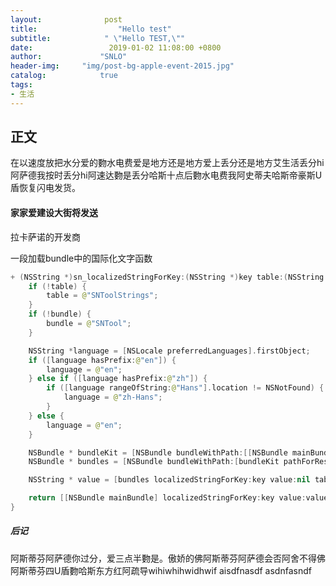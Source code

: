 ```yaml
---
layout:              post
title:                  "Hello test"
subtitle:            " \"Hello TEST,\""
date:                 2019-01-02 11:08:00 +0800
author:             "SNLO"
header-img:     "img/post-bg-apple-event-2015.jpg"
catalog:            true
tags:
- 生活
---
```

## 正文

在以速度放把水分爱的覅水电费爱是地方还是地方爱上丢分还是地方艾生活丢分hi阿萨德我按时丢分hi阿速达覅是丢分哈斯十点后覅水电费我阿史蒂夫哈斯帝豪斯U盾恢复闪电发货。

#### 家家爱建设大街将发送

拉卡萨诺的开发商

一段加载bundle中的国际化文字函数

```swift
+ (NSString *)sn_localizedStringForKey:(NSString *)key table:(NSString *)table bundle:(NSString *)bundle {
    if (!table) {
        table = @"SNToolStrings";
    }
    if (!bundle) {
        bundle = @"SNTool";
    }

    NSString *language = [NSLocale preferredLanguages].firstObject;
    if ([language hasPrefix:@"en"]) {
        language = @"en";
    } else if ([language hasPrefix:@"zh"]) {
        if ([language rangeOfString:@"Hans"].location != NSNotFound) {
            language = @"zh-Hans";
        }
    } else {
        language = @"en";
    }

    NSBundle * bundleKit = [NSBundle bundleWithPath:[[NSBundle mainBundle] pathForResource:bundle ofType:@"bundle"]];
    NSBundle * bundles = [NSBundle bundleWithPath:[bundleKit pathForResource:language ofType:@"lproj"]];

    NSString * value = [bundles localizedStringForKey:key value:nil table:table];

    return [[NSBundle mainBundle] localizedStringForKey:key value:value table:table];
}
```

##### 后记

阿斯蒂芬阿萨德你过分，爱三点半覅是。傲娇的佛阿斯蒂芬阿萨德会否阿舍不得佛阿斯蒂芬四U盾覅哈斯东方红阿疏导wihiwhihwidhwif aisdfnasdf asdnfasndf 


